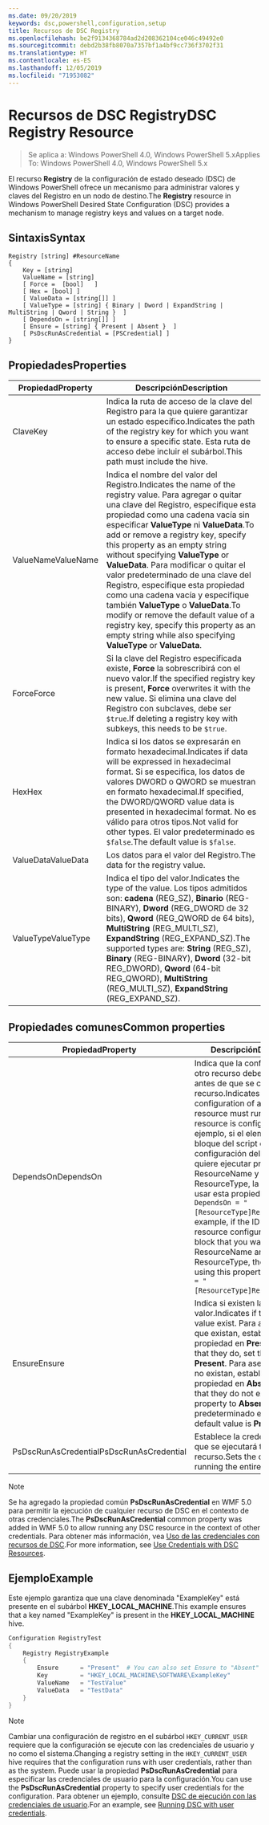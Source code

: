 ```yaml
---
ms.date: 09/20/2019
keywords: dsc,powershell,configuration,setup
title: Recursos de DSC Registry
ms.openlocfilehash: be2f9134368784ad2d208362104ce046c49492e0
ms.sourcegitcommit: debd2b38fb8070a7357bf1a4bf9cc736f3702f31
ms.translationtype: HT
ms.contentlocale: es-ES
ms.lasthandoff: 12/05/2019
ms.locfileid: "71953082"
---
```

# <a name="dsc-registry-resource"></a><span data-ttu-id="478d9-103">Recursos de DSC Registry</span><span class="sxs-lookup"><span data-stu-id="478d9-103">DSC Registry Resource</span></span>

> <span data-ttu-id="478d9-104">Se aplica a: Windows PowerShell 4.0, Windows PowerShell 5.x</span><span class="sxs-lookup"><span data-stu-id="478d9-104">Applies To: Windows PowerShell 4.0, Windows PowerShell 5.x</span></span>

<span data-ttu-id="478d9-105">El recurso **Registry** de la configuración de estado deseado (DSC) de Windows PowerShell ofrece un mecanismo para administrar valores y claves del Registro en un nodo de destino.</span><span class="sxs-lookup"><span data-stu-id="478d9-105">The **Registry** resource in Windows PowerShell Desired State Configuration (DSC) provides a mechanism to manage registry keys and values on a target node.</span></span>

## <a name="syntax"></a><span data-ttu-id="478d9-106">Sintaxis</span><span class="sxs-lookup"><span data-stu-id="478d9-106">Syntax</span></span>

```Syntax
Registry [string] #ResourceName
{
    Key = [string]
    ValueName = [string]
    [ Force =  [bool]   ]
    [ Hex = [bool] ]
    [ ValueData = [string[]] ]
    [ ValueType = [string] { Binary | Dword | ExpandString | MultiString | Qword | String }  ]
    [ DependsOn = [string[]] ]
    [ Ensure = [string] { Present | Absent }  ]
    [ PsDscRunAsCredential = [PSCredential] ]
}
```

## <a name="properties"></a><span data-ttu-id="478d9-107">Propiedades</span><span class="sxs-lookup"><span data-stu-id="478d9-107">Properties</span></span>

|<span data-ttu-id="478d9-108">Propiedad</span><span class="sxs-lookup"><span data-stu-id="478d9-108">Property</span></span> |<span data-ttu-id="478d9-109">Descripción</span><span class="sxs-lookup"><span data-stu-id="478d9-109">Description</span></span> |
|---|---|
|<span data-ttu-id="478d9-110">Clave</span><span class="sxs-lookup"><span data-stu-id="478d9-110">Key</span></span> |<span data-ttu-id="478d9-111">Indica la ruta de acceso de la clave del Registro para la que quiere garantizar un estado específico.</span><span class="sxs-lookup"><span data-stu-id="478d9-111">Indicates the path of the registry key for which you want to ensure a specific state.</span></span> <span data-ttu-id="478d9-112">Esta ruta de acceso debe incluir el subárbol.</span><span class="sxs-lookup"><span data-stu-id="478d9-112">This path must include the hive.</span></span> |
|<span data-ttu-id="478d9-113">ValueName</span><span class="sxs-lookup"><span data-stu-id="478d9-113">ValueName</span></span> |<span data-ttu-id="478d9-114">Indica el nombre del valor del Registro.</span><span class="sxs-lookup"><span data-stu-id="478d9-114">Indicates the name of the registry value.</span></span> <span data-ttu-id="478d9-115">Para agregar o quitar una clave del Registro, especifique esta propiedad como una cadena vacía sin especificar **ValueType** ni **ValueData**.</span><span class="sxs-lookup"><span data-stu-id="478d9-115">To add or remove a registry key, specify this property as an empty string without specifying **ValueType** or **ValueData**.</span></span> <span data-ttu-id="478d9-116">Para modificar o quitar el valor predeterminado de una clave del Registro, especifique esta propiedad como una cadena vacía y especifique también **ValueType** o **ValueData**.</span><span class="sxs-lookup"><span data-stu-id="478d9-116">To modify or remove the default value of a registry key, specify this property as an empty string while also specifying **ValueType** or **ValueData**.</span></span> |
|<span data-ttu-id="478d9-117">Force</span><span class="sxs-lookup"><span data-stu-id="478d9-117">Force</span></span> |<span data-ttu-id="478d9-118">Si la clave del Registro especificada existe, **Force** la sobrescribirá con el nuevo valor.</span><span class="sxs-lookup"><span data-stu-id="478d9-118">If the specified registry key is present, **Force** overwrites it with the new value.</span></span> <span data-ttu-id="478d9-119">Si elimina una clave del Registro con subclaves, debe ser `$true`.</span><span class="sxs-lookup"><span data-stu-id="478d9-119">If deleting a registry key with subkeys, this needs to be `$true`.</span></span> |
|<span data-ttu-id="478d9-120">Hex</span><span class="sxs-lookup"><span data-stu-id="478d9-120">Hex</span></span> |<span data-ttu-id="478d9-121">Indica si los datos se expresarán en formato hexadecimal.</span><span class="sxs-lookup"><span data-stu-id="478d9-121">Indicates if data will be expressed in hexadecimal format.</span></span> <span data-ttu-id="478d9-122">Si se especifica, los datos de valores DWORD o QWORD se muestran en formato hexadecimal.</span><span class="sxs-lookup"><span data-stu-id="478d9-122">If specified, the DWORD/QWORD value data is presented in hexadecimal format.</span></span> <span data-ttu-id="478d9-123">No es válido para otros tipos.</span><span class="sxs-lookup"><span data-stu-id="478d9-123">Not valid for other types.</span></span> <span data-ttu-id="478d9-124">El valor predeterminado es `$false`.</span><span class="sxs-lookup"><span data-stu-id="478d9-124">The default value is `$false`.</span></span> |
|<span data-ttu-id="478d9-125">ValueData</span><span class="sxs-lookup"><span data-stu-id="478d9-125">ValueData</span></span> |<span data-ttu-id="478d9-126">Los datos para el valor del Registro.</span><span class="sxs-lookup"><span data-stu-id="478d9-126">The data for the registry value.</span></span> |
|<span data-ttu-id="478d9-127">ValueType</span><span class="sxs-lookup"><span data-stu-id="478d9-127">ValueType</span></span> |<span data-ttu-id="478d9-128">Indica el tipo del valor.</span><span class="sxs-lookup"><span data-stu-id="478d9-128">Indicates the type of the value.</span></span> <span data-ttu-id="478d9-129">Los tipos admitidos son: **cadena** (REG_SZ), **Binario** (REG-BINARY), **Dword** (REG_DWORD de 32 bits), **Qword** (REG_QWORD de 64 bits), **MultiString** (REG_MULTI_SZ), **ExpandString** (REG_EXPAND_SZ).</span><span class="sxs-lookup"><span data-stu-id="478d9-129">The supported types are: **String** (REG_SZ), **Binary** (REG-BINARY), **Dword** (32-bit REG_DWORD), **Qword** (64-bit REG_QWORD), **MultiString** (REG_MULTI_SZ), **ExpandString** (REG_EXPAND_SZ).</span></span> |

## <a name="common-properties"></a><span data-ttu-id="478d9-130">Propiedades comunes</span><span class="sxs-lookup"><span data-stu-id="478d9-130">Common properties</span></span>

|<span data-ttu-id="478d9-131">Propiedad</span><span class="sxs-lookup"><span data-stu-id="478d9-131">Property</span></span> |<span data-ttu-id="478d9-132">Descripción</span><span class="sxs-lookup"><span data-stu-id="478d9-132">Description</span></span> |
|---|---|
|<span data-ttu-id="478d9-133">DependsOn</span><span class="sxs-lookup"><span data-stu-id="478d9-133">DependsOn</span></span> |<span data-ttu-id="478d9-134">Indica que la configuración de otro recurso debe ejecutarse antes de que se configure este recurso.</span><span class="sxs-lookup"><span data-stu-id="478d9-134">Indicates that the configuration of another resource must run before this resource is configured.</span></span> <span data-ttu-id="478d9-135">Por ejemplo, si el elemento ID del bloque del script de configuración del recurso que quiere ejecutar primero es ResourceName y su tipo es ResourceType, la sintaxis para usar esta propiedad es `DependsOn = "[ResourceType]ResourceName"`.</span><span class="sxs-lookup"><span data-stu-id="478d9-135">For example, if the ID of the resource configuration script block that you want to run first is ResourceName and its type is ResourceType, the syntax for using this property is `DependsOn = "[ResourceType]ResourceName"`.</span></span> |
|<span data-ttu-id="478d9-136">Ensure</span><span class="sxs-lookup"><span data-stu-id="478d9-136">Ensure</span></span> |<span data-ttu-id="478d9-137">Indica si existen la clave y valor.</span><span class="sxs-lookup"><span data-stu-id="478d9-137">Indicates if the key and value exist.</span></span> <span data-ttu-id="478d9-138">Para asegurarse de que existan, establezca esta propiedad en **Present**.</span><span class="sxs-lookup"><span data-stu-id="478d9-138">To ensure that they do, set this property to **Present**.</span></span> <span data-ttu-id="478d9-139">Para asegurarse de que no existan, establezca esta propiedad en **Absent**.</span><span class="sxs-lookup"><span data-stu-id="478d9-139">To ensure that they do not exist, set the property to **Absent**.</span></span> <span data-ttu-id="478d9-140">El valor predeterminado es **Present**.</span><span class="sxs-lookup"><span data-stu-id="478d9-140">The default value is **Present**.</span></span> |
|<span data-ttu-id="478d9-141">PsDscRunAsCredential</span><span class="sxs-lookup"><span data-stu-id="478d9-141">PsDscRunAsCredential</span></span> |<span data-ttu-id="478d9-142">Establece la credencial con la que se ejecutará todo el recurso.</span><span class="sxs-lookup"><span data-stu-id="478d9-142">Sets the credential for running the entire resource as.</span></span> |

> [!NOTE]
> <span data-ttu-id="478d9-143">Se ha agregado la propiedad común **PsDscRunAsCredential** en WMF 5.0 para permitir la ejecución de cualquier recurso de DSC en el contexto de otras credenciales.</span><span class="sxs-lookup"><span data-stu-id="478d9-143">The **PsDscRunAsCredential** common property was added in WMF 5.0 to allow running any DSC resource in the context of other credentials.</span></span> <span data-ttu-id="478d9-144">Para obtener más información, vea [Uso de las credenciales con recursos de DSC](../../../configurations/runasuser.md).</span><span class="sxs-lookup"><span data-stu-id="478d9-144">For more information, see [Use Credentials with DSC Resources](../../../configurations/runasuser.md).</span></span>

## <a name="example"></a><span data-ttu-id="478d9-145">Ejemplo</span><span class="sxs-lookup"><span data-stu-id="478d9-145">Example</span></span>

<span data-ttu-id="478d9-146">Este ejemplo garantiza que una clave denominada "ExampleKey" está presente en el subárbol **HKEY\_LOCAL\_MACHINE**.</span><span class="sxs-lookup"><span data-stu-id="478d9-146">This example ensures that a key named "ExampleKey" is present in the **HKEY\_LOCAL\_MACHINE** hive.</span></span>

```powershell
Configuration RegistryTest
{
    Registry RegistryExample
    {
        Ensure      = "Present"  # You can also set Ensure to "Absent"
        Key         = "HKEY_LOCAL_MACHINE\SOFTWARE\ExampleKey"
        ValueName   = "TestValue"
        ValueData   = "TestData"
    }
}
```

> [!NOTE]
> <span data-ttu-id="478d9-147">Cambiar una configuración de registro en el subárbol `HKEY_CURRENT_USER` requiere que la configuración se ejecute con las credenciales de usuario y no como el sistema.</span><span class="sxs-lookup"><span data-stu-id="478d9-147">Changing a registry setting in the `HKEY_CURRENT_USER` hive requires that the configuration runs with user credentials, rather than as the system.</span></span> <span data-ttu-id="478d9-148">Puede usar la propiedad **PsDscRunAsCredential** para especificar las credenciales de usuario para la configuración.</span><span class="sxs-lookup"><span data-stu-id="478d9-148">You can use the **PsDscRunAsCredential** property to specify user credentials for the configuration.</span></span> <span data-ttu-id="478d9-149">Para obtener un ejemplo, consulte [DSC de ejecución con las credenciales de usuario](../../../configurations/runAsUser.md).</span><span class="sxs-lookup"><span data-stu-id="478d9-149">For an example, see [Running DSC with user credentials](../../../configurations/runAsUser.md).</span></span>
